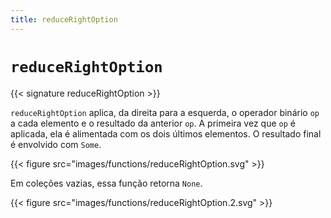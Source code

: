 ```yaml
---
title: reduceRightOption
---
```


# `reduceRightOption`

{{< signature reduceRightOption >}}

`reduceRightOption` aplica, da direita para a esquerda, o operador binário `op` a cada elemento e o resultado da anterior `op`.
A primeira vez que `op` é aplicada, ela é alimentada com os dois últimos elementos.
O resultado final é envolvido com `Some`.

{{< figure src="images/functions/reduceRightOption.svg" >}}

Em coleções vazias, essa função retorna `None`.

{{< figure src="images/functions/reduceRightOption.2.svg" >}}
